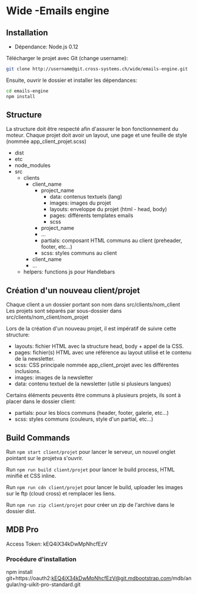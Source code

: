 # Wide -Emails engine

## Installation

- Dépendance: Node.js 0.12

Télécharger le projet avec Git (change username):

```bash
git clone http://username@git.cross-systems.ch/wide/emails-engine.git
```

Ensuite, ouvrir le dossier et installer les dépendances:

```bash
cd emails-engine
npm install
```


## Structure

La structure doit être respecté afin d'assurer le bon fonctionnement du moteur.
Chaque projet doit avoir un layout, une page et une feuille de style (nommée app_client_projet.scss)

- dist
- etc
- node_modules
- src
  - clients
    * client_name
      - project_name
        + data: contenus textuels (lang)
        + images: images du projet
        + layouts: enveloppe du projet (html - head, body)
        + pages: différents templates emails
        + scss
      - project_name
      - ...
      - partials: composant HTML communs au client (preheader, footer, etc...)
      - scss: styles communs au client
    * client_name
    * ...
  - helpers: functions js pour Handlebars


## Création d'un nouveau client/projet

Chaque client a un dossier portant son nom dans src/clients/nom_client <br>
Les projets sont séparés par sous-dossier dans src/clients/nom_client/nom_projet

Lors de la création d'un nouveau projet, il est impératif de suivre cette structure:<br>
- layouts: fichier HTML avec la structure head, body + appel de la CSS.
- pages: fichier(s) HTML avec une référence au layout utilisé et le contenu de la newsletter.
- scss: CSS principale nommée app_client_projet avec les différentes inclusions.
- images: images de la newsletter
- data: contenu textuel de la newsletter (utile si plusieurs langues)

Certains éléments peuvents être communs à plusieurs projets, ils sont à placer dans le dossier client:
- partials: pour les blocs communs (header, footer, galerie, etc...)
- scss: styles communs (couleurs, style d'un partial, etc...)


## Build Commands

Run `npm start client/projet` pour lancer le serveur, un nouvel onglet pointant sur le projetva s'ouvrir.

Run `npm run build client/projet` pour lancer le build process, HTML minifié et CSS inline.

Run `npm run cdn client/projet` pour lancer le build, uploader les images sur le ftp (cloud cross) et remplacer les liens. 

Run `npm run zip client/projet` pour créer un zip de l'archive dans le dossier dist.

## MDB Pro

Access Token: kEQ4iX34kDwMpNhcfEzV

### Procédure d'installation

npm install git+https://oauth2:kEQ4iX34kDwMpNhcfEzV@git.mdbootstrap.com/mdb/angular/ng-uikit-pro-standard.git